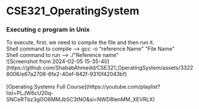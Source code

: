 # CSE321_OperatingSystem

<h3>Executing c program in Unix</h3>
To execute, first, we need to compile the file and then run it. <br>
Shell command to compile --> gcc -o "reference Name" "File Name" <br>
Shell command to run --> ./"Reference name" <br>
![Screenshot from 2024-02-05 15-35-40](https://github.com/ShababAhmedd/CSE321_OperatingSystem/assets/33228006/e67a2708-6fe2-40ef-942f-9310f42043bf)
<br>


</br>
[Operating Systems Full Course](https://youtube.com/playlist?list=PLJW6cU20q-SNCeRTbz3gOO6MMJb5C3tNO&si=NWD8IenMM_XEVRLX)
